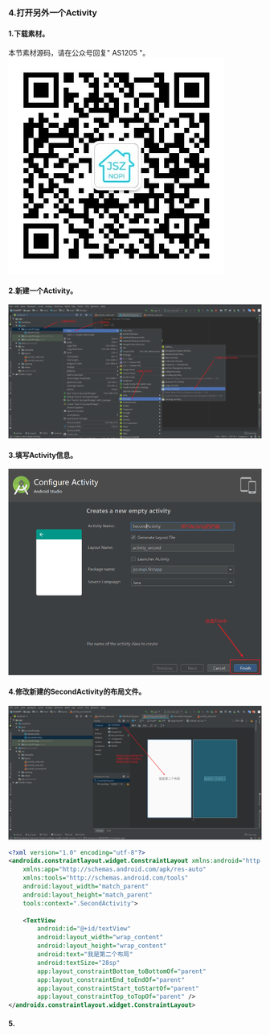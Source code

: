 ### 4.打开另外一个Activity
#### 1.下载素材。
本节素材源码，请在公众号回复" AS1205 "。
![title](https://raw.githubusercontent.com/JSZNopi/JSZImage/master/gitnote/2019/10/30/WXCODE-1572446034519.jpeg)

#### 2.新建一个Activity。
![title](https://raw.githubusercontent.com/JSZNopi/JSZImage/master/gitnote/2019/12/05/1-1575530594361.png)

#### 3.填写Activity信息。
![title](https://raw.githubusercontent.com/JSZNopi/JSZImage/master/gitnote/2019/12/05/2-1575530554653.png)

#### 4.修改新建的SecondActivity的布局文件。
![title](https://raw.githubusercontent.com/JSZNopi/JSZImage/master/gitnote/2019/12/05/3-1575530882769.png)
```xml
<?xml version="1.0" encoding="utf-8"?>
<androidx.constraintlayout.widget.ConstraintLayout xmlns:android="http://schemas.android.com/apk/res/android"
    xmlns:app="http://schemas.android.com/apk/res-auto"
    xmlns:tools="http://schemas.android.com/tools"
    android:layout_width="match_parent"
    android:layout_height="match_parent"
    tools:context=".SecondActivity">

    <TextView
        android:id="@+id/textView"
        android:layout_width="wrap_content"
        android:layout_height="wrap_content"
        android:text="我是第二个布局"
        android:textSize="28sp"
        app:layout_constraintBottom_toBottomOf="parent"
        app:layout_constraintEnd_toEndOf="parent"
        app:layout_constraintStart_toStartOf="parent"
        app:layout_constraintTop_toTopOf="parent" />
</androidx.constraintlayout.widget.ConstraintLayout>
```

#### 5.
